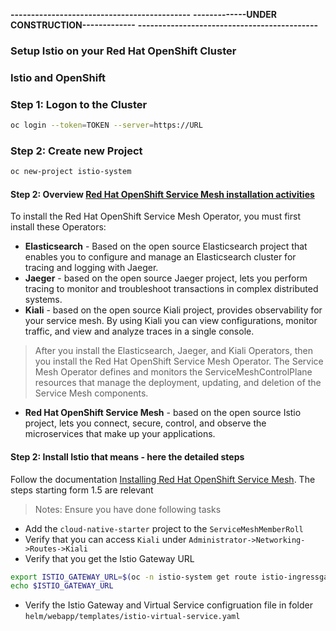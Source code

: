 **--------------------------------------------**
**-------------UNDER CONSTRUCTION-------------**
**--------------------------------------------**

### Setup Istio on your Red Hat OpenShift Cluster

### Istio and OpenShift

### Step 1: Logon to the Cluster

```sh
oc login --token=TOKEN --server=https://URL
```

### Step 2: Create new Project

```sh
oc new-project istio-system
```

#### Step 2: **Overview** [Red Hat OpenShift Service Mesh installation activities](https://access.redhat.com/documentation/en-us/openshift_container_platform/4.5/html/service_mesh/service-mesh-1-x#ossm-kiali-service-mesh_ossm-vs-istio-v1x) 

To install the Red Hat OpenShift Service Mesh Operator, you must first install these Operators:

* **Elasticsearch** - Based on the open source Elasticsearch project that enables you to configure and manage an Elasticsearch cluster for tracing and logging with Jaeger.
* **Jaeger** - based on the open source Jaeger project, lets you perform tracing to monitor and troubleshoot transactions in complex distributed systems.
* **Kiali** - based on the open source Kiali project, provides observability for your service mesh. By using Kiali you can view configurations, monitor traffic, and view and analyze traces in a single console.

>After you install the Elasticsearch, Jaeger, and Kiali Operators, then you install the Red Hat OpenShift Service Mesh Operator. The Service Mesh Operator defines and monitors the ServiceMeshControlPlane resources that manage the deployment, updating, and deletion of the Service Mesh components.

* **Red Hat OpenShift Service Mesh** - based on the open source Istio project, lets you connect, secure, control, and observe the microservices that make up your applications.

#### Step 2: Install Istio that means  - here the detailed steps

Follow the documentation [Installing Red Hat OpenShift Service Mesh](https://access.redhat.com/documentation/en-us/openshift_container_platform/4.5/html-single/service_mesh/index#installing-ossm-v1x). 
The steps starting form 1.5 are relevant

> Notes: Ensure you have done following tasks

* Add the `cloud-native-starter` project to the `ServiceMeshMemberRoll`
* Verify that you can access `Kiali` under `Administrator->Networking->Routes->Kiali`
* Verify that you get the Istio Gateway URL
```sh
export ISTIO_GATEWAY_URL=$(oc -n istio-system get route istio-ingressgateway -o jsonpath='{.spec.host}')
echo $ISTIO_GATEWAY_URL
```
* Verify the Istio Gateway and Virtual Service configruation file in folder `helm/webapp/templates/istio-virtual-service.yaml` 

